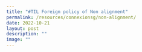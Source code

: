 ```yaml
---
title: "#TIL Foreign policy of Non alignment"
permalink: /resources/connexionsg/non-alignment/
date: 2022-10-21
layout: post
description: ""
image: ""
---
```


